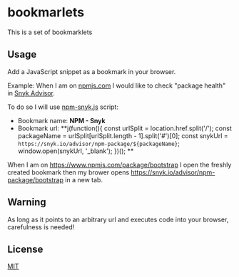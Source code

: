 # bookmarlets

This is a set of bookmarklets

## Usage

Add a JavaScript snippet as a bookmark in your browser.

Example: When I am on [npmjs.com](https://www.npmjs.com/) I would like to check "package health" in [Snyk Advisor](https://snyk.io/advisor/).

To do so I will use [npm-snyk.js](npm-snyk.js) script: 
- Bookmark name: **NPM - Snyk**  
- Bookmark url: **j(function(){
    const urlSplit = location.href.split('/');
    const packageName = urlSplit[urlSplit.length - 1].split('#')[0];
    const snykUrl = `https://snyk.io/advisor/npm-package/${packageName}`;
    window.open(snykUrl, '_blank');
})();
**

When I am on https://www.npmjs.com/package/bootstrap I open the freshly created bookmark then my brower opens https://snyk.io/advisor/npm-package/bootstrap in a new tab.

## Warning

As long as it points to an arbitrary url and executes code into your browser, carefulness is needed!

## License

[MIT](https://choosealicense.com/licenses/mit/)